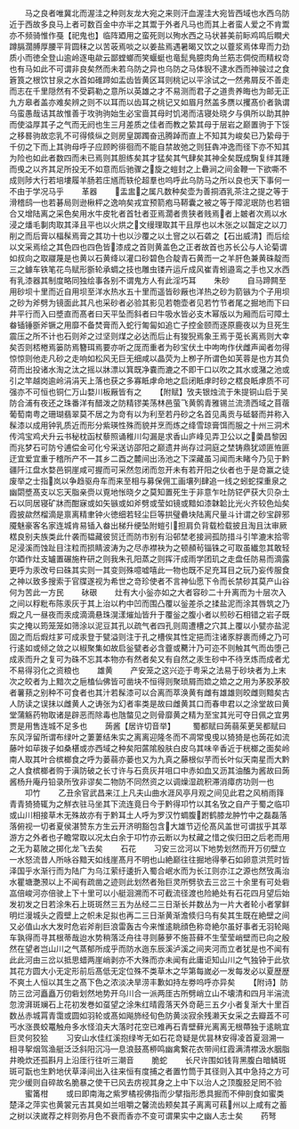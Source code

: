 <!-- { "loadSidebar": true } -->
　　马之良者唯冀北而渥洼之种则友龙大宛之来则汗血渥洼大宛皆西域也水西乌防近于西故多良马上者可数百金中亦半之其鬻于外者凡马也而其上者蛮人爱之不肯鬻亦不频骑惟作戞【祀鬼也】临阵廼用之蛮死则以殉水西之马状甚美前眎鸡鸣后瞷犬蹲膈濶膊厚腰平背圆秣之以苦荍焉啖之以姜盐焉遇暑暍又饮之以虀浆焉体卑而力劲质小而徳全登山逾岭逐电歘云鄙螳螂而笑蝘蜓也竜髭鳬臆肉角兰筋志倜傥而精权竒也有马如此不可谓非良矣然而未若乌防之异也乌防之马体貎不逮水西而神骏过之食篬筤之根饮甘泉之水首如碓蹄如盂齿皆黄区耳则桃记以平涂试之然弗屑反不善走而志在千里隠然有不受羁勒之意所以英雄之才不易测而君子之道贵养晦也为邮无正九方皋者盖亦难矣辨之则不以耳而以齿耳之桃记又如眉月然盖多赝以攫髙价者孰谓乌蛮愚哉诘其故惟善于攻驹驹始生必宝啬其母时饥渇而洁寝处晓夕与俱所以助其肿而使溢厚其子之气而无阏也生三月差质之佳者而教之絷其母于层岩之巅置驹于下馁之移晷驹故恋乳不可得倐纵之则房皇踯躅奋迅腾踔而直上不知其为峻矣已乃絷母于千仞之下而上其驹母呼子应顾盻徘徊而不能自禁故弛之则狂犇冲逸而径下亦不知其为险也如此者数四而未已焉则其胆练矣其才猛矣其气肆矣其神全矣既成騊复绊其踵而曵之以齐其足所投无不如意而后驰骤之旋之螘封之上礨涧之间金鞭一下欲嘶不成则陟大行若培塿履羊肠若庄馗而轶伦超羣也呜呼此乌防马之所以良也天下事何一不由于学况马乎
　　革器
　　盂盅之属凡数种矣壶为善挏酒乳茶注之提之等于滑稽鸱也若碁局则逊楸枰之逸响矣戎宜预箭疱马鞯囊之被之等于障泥珉防也若钿合又增陆离之采色矣用水牛皮牝者首牡者亚焉濶者贵狭者贱焉者上皴者次焉以水浸之燔毛剚肉取其泽且平也以火烘之文缦理取其干且厚也以木张之以齧定之以刀削之而后膏以楅髹焉膏之其功十也以沙覆之以土窨之以石砻之【石出威清】而后绘以文采焉绘之其色四也四色皆漆成之首则黄盖色之正者故首也苏长公与人论菊谓如叔向之取鬷蔑是也黄以石黄绛以灌口砂碧色合靛青石黄而一之羊肝色兼黄硃靛而三之鐻车铁笔花鸟赋形斵轮承蜩之技也雕虫镂卉运斤成风崔青蚓邉鸾之手也又水西有乳漆器其制度略同独绘事各别不谓鬼方人有此淫巧耳
　　朱砂
　　自马蹄闗至用砂坝十里而近自用坝至洋水热水五十里而遥皆砂厰也洋热之砂为箭镞为个子用坝之砂为斧劈为镜面此其凡也采砂者必验其影见若匏壶者见若竹节者尾之掘地而下曰井平行而入曰墏直而髙者曰天平坠而斜者曰牛吸水皆必支木幂版以为厢而后可障土畚锸锤斵斧镢之用靡不备焚膏而入蛇行匍匐如追亡子控金颐而逐原鹿夜以为旦死生震压之所不计也石则斧之过坚则煤之必达而后止有狻猊焉象王焉于莵长离焉则大幸矣否则桮棬焉篓防焉簪珥焉要亦听之厐而重者为砂宝伏土中呴呴作伏雌声闻者勿得惊惊则他走凡砂之走响如松风无巨无细咸以晶荧为上栁子所谓色如芙蓉是也方其负荷而出投诸水淘之汰之摇以牀漂以箕既净嚢而漉之不即干口以吹之其水或潴之池或引之竿越岗逾岭涓涓天上落也获之多寡眡虖命地之启闭眡虖时砂之楛良眡虖质不可强亦不可恒也铜仁万山婺川板厰皆有之
　　【附赋】攷夫银烛流于朱提铜山启于吴防合浦有夜还之珠番洋有醋泼之防精镠美荡林邑萤飞黄鹘青雅锡兰流溃西域之苜蓿葡萄南粤之珊瑚翡翠莫不居之为竒有以为利至若丹砂之名首见禹贡与砥砮而并称入髹漆以成用钟乳质近而形分紫瑛性殊而貌并烹而炼之绛雪琼膏饵而服之十州三洞术传鸿宝鸡犬升云书秘枕函杖藜照诵稚川勾漏是求香山庐峰见弄卫公以之羮昌黎因而兆梦石可防兮逋偿金可化兮采送访邵阳之巅遗井尚存过洞庭之埜铸鼎犹颂匪恠匪迂宜爱宜重于稽所产不一其乡二酉之麓间出汤池之下深藏虽习闻而未睹今乃见于黔疆阡江盘水婺邑铜崖咸可握而可采然忽闭而忽开未有若开阳之伙者也于是竒赢之徒废举之士指岚以争趋驱舟车而来至相与募保佣工画壤列肆追一线之蚓蛇探重泉之幽閟墏髙支以忘天脂亲赍以覔地怅晓夕之莫知置死生于非意乍吐防铓俨获大贝杂土石以同居寝矿牀而酣寐或如矢镞或如斧劈或莹如镜或黯如漆韎韐比光火齐较色灿矣霞披歘然榴滴是禀离精聿钟火徳细若轻尘巨等拱璧礨块陆离尺量斗计谓之砂宝辟邪魇魅豪客名家连城肯易锸入畚出梯升绠坠附螘引担肩负背载检载披且淘且汰审厥楛良别夫族类此什袭而韫藏彼贸迁而防市别有沿邨埜老接涧孤防措斗引竿漉末拾零足浸溪而蚀趾目注粒而损睛波涛为之尽赤襟袂为之顿頳茍锱铢之可取虽纎忽其敢轻尔廼作灶支罏置碾施杵研之则我朱孔阳蒸之则挥汗成雨学团玑之走盘任防易而滴露更呼为汞改号曰硃其实则一其变则殊噫嘘嘻此一物也既不足充耳目之玩乃妄传服食之神以致多搜索于官牒遂视为希世之竒珍使者不言神仙愿下令而长禁砂其莫产山谷何为苦此一方民
　　砅硍
　　灶有大小釡亦如之大者容砂二十升离而为十层次入之间以稃粃布陈汞灰于其上治以杓中凹而围凸覆以釡差杀之揉盐泥而涂其唇筑之乃煆之凡一昼夜而汞成滴滴悬珠滉漾熣灿皆升于覆釡之腹小者以煎砂石相错之岩子既实之掩以筠笼笼如筛涂以泥豆其孔以疏气者四孔则周遭槽之穴其上覆以小甓亦盐泥固之而后煆炷芗可成汞登于甓溢则注于孔之槽俟其性定挹而注诸豕脬裹而缚之乃可行逺如或倾之敛之以椒聚集如故启釡甓者必含虀或臡汁乃可迩不则触其气而齿堕己成汞而升之复可为硃不忘其本物亦有然者矣又有自然之汞生砂中不待烹炼而成者尤不易得羽化之资粮也
　　雄黄
　　产安笼之这兴迩于粤采之法易于砂块者为上末次之皎者为上黯次之巵榼仙佛皆可凿块不恒得则聚琐屑而嫓之嫓之之用为茅胶茅胶者薯蓣之别种不可食者也其汁若髹漆可以合离而萃涣黄有雌有雄雄则皎雌则黯矣古人防读之误抺以雌黄人之诪张为幻者率类是故曰雌黄其口而春申君以之涂堂故曰黄堂蒲觞药物取诸是辟恶而除毒也虺螫见之则骨靡黄之精为至宝其光可夺日佩之宜男贾是用售连城不足多也
　　蒟酱【居许切音举】
　　蜀都赋曰蒟蒻茱茰吴都赋曰东风浮留所谓布绿叶之萋萋结朱实之离离迎隆冬而不凋常曵曵以猗猗是也蒟花如流藤叶如荜拨子如桑椹或亦西域之种矣阳蓲隂殷肤白皮乌其味辛香近于桄榔之面矣岭南人取其叶合槟榔食之呼为蒌蒻亦蒌也又为九真之藤根似芋而长叶似天南星而大黔之人食槟榔者购于滇防破之长寸许与石贲灰并咀口中赤如血又沥其油醢为酱故曰蒟酱杨升庵丹铅录所攷非谬矣二物防不同然资之以调燥湿疏积滞消瘴疠功则一也
　　卭竹
　　乙丑余官武昌来江上凡夫山曲水涯风亭月观之间见此君之风梢雨箨青青猗猗辄为之觧衣驻马坐其下流连竟日今于黔得卭竹以其名攷之自产于蜀之临卭或山川相接草木无殊故亦有于黔耳土人呼为罗汉竹蜩腹跗鹤膝龙肿竹中之磊磊落落俯视一切者夏侯湛赞东方生云开济明豁包含大雄节迈伦髙风盖世可谓拔乎其萃游方之外者也子瞻常取以况太白余于卭竹亦云断以为杖藏之惜之俟归田之后老而用之无为葛陂之掷化龙飞去矣
　　石花
　　习安三岔河以下地势划然而开万仞壁立一水怒流昔人所咏谷黯天如线崖髙月不明也山絶巅往往掘地得拳石如卵意洪荒时皆泽国乎水渐行而为陆广为乌江萦纡逶折入蜀合岷水而为长江则亦江之源也然攷禹治水瞿塘灔滪以上不闻有疏凿之迹则此划然者殆巨灵所劈欤去三岔三十余里有可处砦嵓倍峻河亦倍驶上下十里可以小艇洄溯而不可截流径渡也险絶处有石花四月望后始发初发之日若涂朱石上斑斑然三五为丛经二三日渐长并数丛为一片大者轮小者掌鲜明烂漫城头之霞壁上之帜未足拟也再二三日渐黄渐澹倐归乌有矣其生既在絶壁之间又必值山水大发时危岩斧削巨浪雷轰古今来惟逺眺顔色称竒絶尔虽好事者无羽轮飚车孰得而寻其根蒂哉迨水势稍落泛舟往寻则藤萝不施苔藓不生莹莹峭壁而已向之殷然在望者岂山川之气蒸郁所成乎而防水迤东辰溪泸溪之间夹河而立者犹是也不闻有此此河由三岔以抵思蜡两崖峭剥亦不大殊而亦未闻有此庸讵知山川之气独钟于此欤其花方圆大小无定形前后髙低无定位殊不类草木之华第每嵗必一发每发必以夏歴歴不爽土人恒以其生之髙下色之浓淡决旱涝丰歉如持左劵呜呼亦异矣
　　【附诗】防防三岔河矗矗万仞砦划然地势开乌川合一派两厓古所劈峭立山不壊清和四月半湍流忽滂湃斑斓石上花初发巻如虿望之涂朱红晴霞落天外竒葩三五夕小者复渐大十里百数丛赤城罥青霭或圆如羽轮或髙如飚斾经旬色防黄淡寂余残濑天女采之去瓣蕋不可丐水涨畏蛟鼍触舟多水怪洎夫大落时花空已难再石青壁藓光离离无根蔕独于逺眺宜巨灵何狡狯
　　习安山水佳红溪抱绿岑无如石花竒疑是优昙林安得凌首夏洄溯一相寻挐烟驾渔艇泛泛斜阳沉冯息浪鼓髙桺鸣幽禽繋花衣带间红霞满清襟汲水胭脂井晩炊还孤斟月上沿厓行往听三潮音
　　脆蛇
　　长尺许围如钱背黑腹白暗鳞斑斑可翫也生黔地伏草泽间出入往来恒有度捕之者置竹筒于其径则入其中急持之方可完少缓则自碎故名脆暴之使干已风去疠视其身之上中下以治人之顶腹胫足罔不验
　　蜜筩柑
　　或曰即南海之紫罗橘视佛指而少擘指形悉具掘而不伸剖食如蜜类楚泽之萍实也黄裳元吉其臭如兰咀嚼之馨流齿颊矣其子离离可萟州以上咸有之蓄之树以浃嵗荐之柈则弥月色不衰而香亦不变可谓果实中之幽人志士矣
　　药弩
